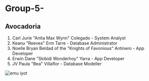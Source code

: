 # Group-5-
**Avocadoria** 
------------------------------------------------------
1. Carl Jurie "Anita Max Wynn" Colegado - System Analyst
2. Keanu "Reeves" Erm Tarre - Database Administrator
3. Noelle Bryan Beldad of the "Knights of Favonious" Antinero - App Developer
4. Erwin Dane "Skibidi Wonderhoy" Yarra - App Developer
5. JV Paula "Bea" Villaflor - Database Modeller

![emu iyot](https://github.com/yhakhuyars/Group-5-/assets/155465860/f8a61614-cdcf-4401-be23-799c825d941a)
